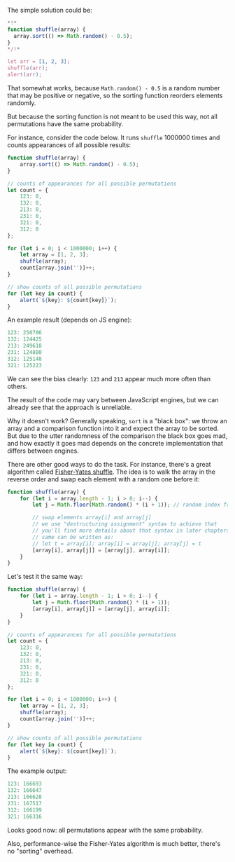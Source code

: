 The simple solution could be:

```js run
*!*
function shuffle(array) {
  array.sort(() => Math.random() - 0.5);
}
*/!*

let arr = [1, 2, 3];
shuffle(arr);
alert(arr);
```

That somewhat works, because `Math.random() - 0.5` is a random number that may be positive or negative, so the sorting function reorders elements randomly.

But because the sorting function is not meant to be used this way, not all permutations have the same probability.

For instance, consider the code below. It runs `shuffle` 1000000 times and counts appearances of all possible results:

```js run
function shuffle(array) {
    array.sort(() => Math.random() - 0.5);
}

// counts of appearances for all possible permutations
let count = {
    123: 0,
    132: 0,
    213: 0,
    231: 0,
    321: 0,
    312: 0
};

for (let i = 0; i < 1000000; i++) {
    let array = [1, 2, 3];
    shuffle(array);
    count[array.join('')]++;
}

// show counts of all possible permutations
for (let key in count) {
    alert(`${key}: ${count[key]}`);
}
```

An example result (depends on JS engine):

```js
123: 250706
132: 124425
213: 249618
231: 124880
312: 125148
321: 125223
```

We can see the bias clearly: `123` and `213` appear much more often than others.

The result of the code may vary between JavaScript engines, but we can already see that the approach is unreliable.

Why it doesn't work? Generally speaking, `sort` is a "black box": we throw an array and a comparison function into it and expect the array to be sorted. But due to the utter randomness of the comparison the black box goes mad, and how exactly it goes mad depends on the concrete implementation that differs between engines.

There are other good ways to do the task. For instance, there's a great algorithm called [Fisher-Yates shuffle](https://en.wikipedia.org/wiki/Fisher%E2%80%93Yates_shuffle). The idea is to walk the array in the reverse order and swap each element with a random one before it:

```js
function shuffle(array) {
    for (let i = array.length - 1; i > 0; i--) {
        let j = Math.floor(Math.random() * (i + 1)); // random index from 0 to i

        // swap elements array[i] and array[j]
        // we use "destructuring assignment" syntax to achieve that
        // you'll find more details about that syntax in later chapters
        // same can be written as:
        // let t = array[i]; array[i] = array[j]; array[j] = t
        [array[i], array[j]] = [array[j], array[i]];
    }
}
```

Let's test it the same way:

```js run
function shuffle(array) {
    for (let i = array.length - 1; i > 0; i--) {
        let j = Math.floor(Math.random() * (i + 1));
        [array[i], array[j]] = [array[j], array[i]];
    }
}

// counts of appearances for all possible permutations
let count = {
    123: 0,
    132: 0,
    213: 0,
    231: 0,
    321: 0,
    312: 0
};

for (let i = 0; i < 1000000; i++) {
    let array = [1, 2, 3];
    shuffle(array);
    count[array.join('')]++;
}

// show counts of all possible permutations
for (let key in count) {
    alert(`${key}: ${count[key]}`);
}
```

The example output:

```js
123: 166693
132: 166647
213: 166628
231: 167517
312: 166199
321: 166316
```

Looks good now: all permutations appear with the same probability.

Also, performance-wise the Fisher-Yates algorithm is much better, there's no "sorting" overhead.
